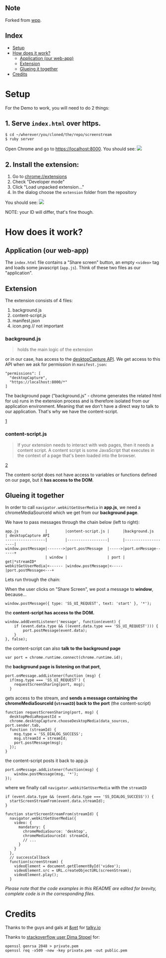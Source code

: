 ## Note

Forked from [wpp](https://github.com/wpp/ScreenStream).

## Index

- [Setup](#setup)
- [How does it work?](#how)
    - [Application (our web-app)](#app)
    - [Extension](#extension)
    - [Glueing it together](#glue)
- [Credits](#credits)

<a name="setup"></a>
# Setup

For the Demo to work, you will need to do 2 things:

## 1. Serve `index.html` over https.

    $ cd ~/wherever/you/cloned/the/repo/screenstream
    $ ruby server

Open Chrome and go to [https://localhost:8000]().
You should see: <img src="images/1.png">

## 2. Install the extension:

1. Go to [chrome://extensions]()
2. Check "Developer mode"
3. Click "Load unpacked extension..."
4. In the dialog choose the `extension` folder from the repository

You should see: <img src="images/2.png">

NOTE: your ID will differ, that's fine though.

<a name="how"></a>
# How does it work?

<a name="app"></a>
## Application (our web-app)

The `index.html` file contains a "Share screen" button, an empty `<video>` tag
and loads some javascript (`app.js`). Think of these two files as our
"application".

<a name="extension"></a>
## Extension

The extension consists of 4 files:

1. background.js
2. content-script.js
3. manifest.json
4. icon.png // not important

### background.js

> holds the main logic of the extension

or in our case, has access to the [desktopCapture
API](https://developer.chrome.com/extensions/desktopCapture). We get access to
this API when we ask for permission in `manifest.json`:

    "permissions": [
      "desktopCapture",
      "https://localhost:8000/*"
    ]

The background page ("background.js" - chrome generates the related html for us)
runs in the extension process and is therefore isolated from our application
environment. Meaning that we don't have a direct way to talk to our application.
That's why we have the content-script.

[1](https://developer.chrome.com/extensions/background_pages)

### content-script.js

> If your extension needs to interact with web pages, then it needs a content
> script. A content script is some JavaScript that executes in the context of a
> page that's been loaded into the browser.

[2](https://developer.chrome.com/extensions/overview#contentScripts)

The content-script does not have access to variables or functions defined on our
page, but it **has access to the DOM**.

<a name="glue"></a>
## Glueing it together


In order to call `navigator.webkitGetUserMedia` in **app.js**, we need a
chromeMediaSourceId which we get from our **background page**.

We have to pass messages through the chain below (left to right):

    app.js            |        |content-script.js |      |background.js       | desktopCapture API
    ------------------|        |------------------|      |--------------------|
    window.postMessage|------->|port.postMessage  |----->|port.onMessage------+
                      | window |                  | port |                 get|*streamID*
    webkitGetUserMedia|<------ |window.postMessage|<-----|port.postMessage<---+

Lets run through the chain:

When the user clicks on "Share Screen", we post a message to **window**,
because...

    window.postMessage({ type: 'SS_UI_REQUEST', text: 'start' }, '*');

the **content-script has access to the DOM.**

    window.addEventListener('message', function(event) {
        if (event.data.type && ((event.data.type === 'SS_UI_REQUEST'))) {
            port.postMessage(event.data);
        }
    }, false);

the content-script can also **talk to the background page**

    var port = chrome.runtime.connect(chrome.runtime.id);

the **background page is listening on that port**,

    port.onMessage.addListener(function (msg) {
      if(msg.type === 'SS_UI_REQUEST') {
        requestScreenSharing(port, msg);
      }

gets access to the stream, and **sends a message containing the
chromeMediaSourceId (`streamID`) back to the port** (the content-script)

    function requestScreenSharing(port, msg) {
      desktopMediaRequestId =
      chrome.desktopCapture.chooseDesktopMedia(data_sources, port.sender.tab,
      function (streamId) {
        msg.type = 'SS_DIALOG_SUCCESS';
        msg.streamId = streamId;
        port.postMessage(msg);
      });
    }

the content-script posts it back to app.js

    port.onMessage.addListener(function(msg) {
        window.postMessage(msg, '*');
    });

where we finally call `navigator.webkitGetUserMedia` with the `streamID`

    if (event.data.type && (event.data.type === 'SS_DIALOG_SUCCESS')) {
      startScreenStreamFrom(event.data.streamId);
    }

    function startScreenStreamFrom(streamId) {
      navigator.webkitGetUserMedia({
        video: {
          mandatory: {
            chromeMediaSource: 'desktop',
            chromeMediaSourceId: streamId,
            // ...
          }
        }
      },
      // successCallback
      function(screenStream) {
        videoElement = document.getElementById('video');
        videoElement.src = URL.createObjectURL(screenStream);
        videoElement.play();
      }

*Please note that the code examples in this README are edited for brevity,
complete code is in the corresponding files.*

<a name="credits"></a>
# Credits

Thanks to the guys and gals at [&yet](http://andyet.com/) for [talky.io]()

Thanks to [stackoverflow user Dima
Stopel](stackoverflow.com/questions/14267010/) for:

    openssl genrsa 2048 > private.pem
    openssl req -x509 -new -key private.pem -out public.pem

